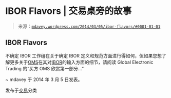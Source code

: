 <!--yml

category: 未分类

date: 2024-05-18 05:53:17

-->

# IBOR Flavors | 交易桌旁的故事

> 来源：[`mdavey.wordpress.com/2014/03/05/ibor-flavors/#0001-01-01`](https://mdavey.wordpress.com/2014/03/05/ibor-flavors/#0001-01-01)

## IBOR Flavors

不确定 IBOR 工作组在关于确定 IBOR 定义和规范方面进行得如何，但如果您想了解更多关于[OMS](http://www.waterstechnology.com/buy-side-technology/analysis/2299997/ibor-where-oms-portfolio-analytics-and-fund-accounting-intersect)在其对[IBOR](http://www.sapient.com/content/dam/sapient/sapientglobalmarkets/pdf/thought-leadership/IBOR_WP_final.pdf)的输入方面的细节，请阅读 Global Electronic Trading 的“买方 OMS 欣赏第一部分…”

~ mdavey 于 2014 年 3 月 5 日发表。

发布于[交易](https://mdavey.wordpress.com/category/trading/)分类
